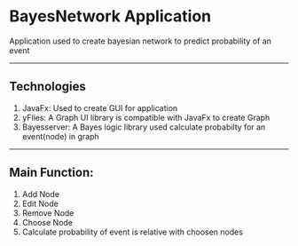 # BayesNetwork Application

Application used to create bayesian network to predict probability of an event

---

## Technologies
1. JavaFx: Used to create GUI for application
2. yFlies: A Graph UI library is compatible with JavaFx to create Graph
3. Bayesserver: A Bayes logic library used calculate probabilty for an event(node) in graph

---

## Main Function:
1. Add Node
2. Edit Node
3. Remove Node
4. Choose Node
5. Calculate probability of event is relative with choosen nodes
